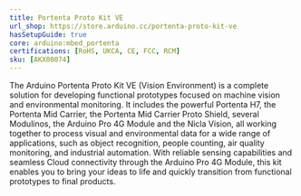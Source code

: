 ```yaml
---
title: Portenta Proto Kit VE
url_shop: https://store.arduino.cc/portenta-proto-kit-ve
hasSetupGuide: true
core: arduino:mbed_portenta
certifications: [RoHS, UKCA, CE, FCC, RCM]
sku: [AKX00074]
---
```


The Arduino Portenta Proto Kit VE (Vision Environment) is a complete solution for developing functional prototypes focused on machine vision and environmental monitoring. It includes the powerful Portenta H7, the Portenta Mid Carrier, the Portenta Mid Carrier Proto Shield, several Modulinos, the Arduino Pro 4G Module and the Nicla Vision, all working together to process visual and environmental data for a wide range of applications, such as object recognition, people counting, air quality monitoring, and industrial automation. With reliable sensing capabilities and seamless Cloud connectivity through the Arduino Pro 4G Module, this kit enables you to bring your ideas to life and quickly transition from functional prototypes to final products.
